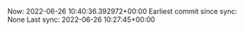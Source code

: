 Now: 2022-06-26 10:40:36.392972+00:00 Earliest commit since sync: None Last sync: 2022-06-26 10:27:45+00:00
